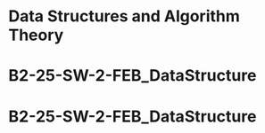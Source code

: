 # Data Structures and Algorithm Theory
# B2-25-SW-2-FEB_DataStructure
# B2-25-SW-2-FEB_DataStructure
